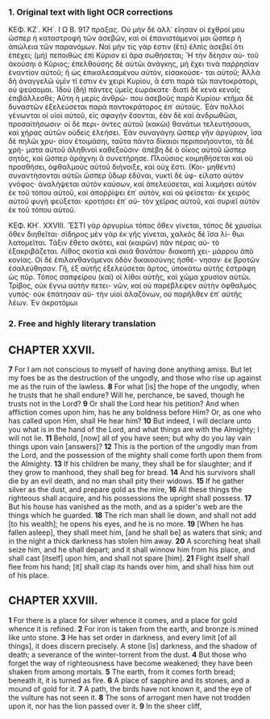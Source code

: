 ### 1. Original text with light OCR corrections

ΚΕΦ. ΚΖ΄. ΚΗ΄.           Ι Ω Β.          917
πράξας. Οὐ μὴν δὲ ἀλλ᾽ εἴησαν οἱ ἐχθροί μου ὥσπερ ἡ καταστροφὴ
τῶν ἀσεβῶν, καὶ οἱ ἐπανιστάμενοί μοι ὥσπερ ἡ ἀπώλεια τῶν
παρανόμων. Ναὶ μὴν τίς γάρ ἐστιν (ἔτι) ἐλπὶς ἀσεβεῖ ὅτι ἐπέχει;
(μὴ) πεποιθὼς ἐπὶ Κύριον εἰ ἄρα σωθήσεται; Ἢ τὴν δέησιν αὐ-
τοῦ ἀκούσηι ὁ Κύριος; ἐπελθούσης δὲ αὐτῶι ἀνάγκης, μὴ ἔχει τινὰ
παῤῥησίαν ἐναντίον αὐτοῦ; ἢ ὡς ἐπικαλεσαμένου αὐτὸν, εἰσακούσε-
ται αὐτοῦ; Ἀλλὰ δὴ ἀναγγελῶ ὑμῖν τί ἐστιν ἐν χειρὶ Κυρίου, ἅ
ἐστι παρὰ τῶι παντοκράτορι, οὐ ψεύσομαι. Ἰδοὺ (δὴ) πάντες ὑμεῖς
ἑωράκατε· διατὶ δὲ κενὰ κενοῖς ἐπιβάλλεσθε; Αὕτη ἡ μερὶς ἀνθρώ-
που ἀσεβοῦς παρὰ Κυρίου· κτῆμα δὲ δυναστῶν ἐξελεύσεται παρὰ
παντοκράτορος ἐπ᾽ αὐτούς. Ἐὰν πολλοὶ γένωνται οἱ υἱοὶ αὐτοῦ, εἰς
σφαγὴν ἔσονται, ἐὰν δὲ καὶ ἀνδρωθῶσι, προσαἰτήσωσιν· οἱ δὲ περι-
όντες αὐτοῦ (κακῶι) θανάτωι τελευτήσουσι, καὶ χήρας αὐτῶν οὐδεὶς
ἐλεήσει. Ἐὰν συναγάγηι ὥσπερ γῆν ἀργύριον, ἴσα δὲ πηλῶι χρυ-
σίον ἑτοιμάσηι, ταῦτα πάντα δίκαιοι περιποιήσονται, τὰ δὲ χρή-
ματα αὐτοῦ ἀληθινοὶ καθεξοῦσιν· ἀπέβη δὲ ὁ οἶκος αὐτοῦ ὥσπερ
σητὸς, καὶ ὥσπερ ἀράχνηι ἃ συνετήρησε. Πλούσιος κοιμηθήσεται
καὶ οὐ προσθήσει, ὀφθαλμοὺς αὐτοῦ διήνοιξε, καὶ οὐχ ἔστι. (Κοι-
μηθέντι) συναντήσονται αὐτῶι ὥσπερ ὕδωρ ἐδῦναι, νυκτὶ δὲ ὑφ-
είλατο αὐτὸν γνόφος· ἀναλήψεται αὐτὸν καύσων, καὶ ἀπελεύσεται,
καὶ λικμήσει αὐτὸν ἐκ τοῦ τόπου αὐτοῦ, καὶ ἀποῤῥίψει ἐπ᾽ αὐτὸν,
καὶ οὐ φείσεται· ἐκ χειρὸς αὐτοῦ φυγὴ φεύξεται· κροτήσει ἐπ᾽ αὐ-
τὸν χεῖρας αὐτοῦ, καὶ συριεῖ αὐτὸν ἐκ τοῦ τόπου αὐτοῦ.

ΚΕΦ. ΚΗ΄. XXVIII.
ἜΣΤΙ γὰρ ἀργυρίωι τόπος ὅθεν γίνεται, τόπος δὲ χρυσίωι
ὅθεν διηθεῖται· σίδηρος μὲν γὰρ ἐκ γῆς γίνεται, χαλκὸς δὲ ἴσα λί-
θωι λατομεῖται. Τάξιν ἔθετο σκότει, καὶ (καιρῶν) πᾶν πέρας αὐ-
τὸ ἐξακριβάζεται. Λίθος σκοτία καὶ σκιὰ θανάτου· διακοπὴ χει-
μάρρου ἀπὸ κονίας. Οἱ δὲ ἐπιλανθανόμενοι ὁδὸν δικαιοσύνης ἠσθέ-
νησαν· ἐκ βροτῶν ἐσαλεύθησαν. Γῆ, ἐξ αὐτῆς ἐξελεύσεται ἄρτος,
ὑποκάτω αὐτῆς ἐστράφη ὡς πῦρ. Τόπος σαπφείρου (καὶ) οἱ λίθοι
αὐτῆς, καὶ χῶμα χρυσίον αὐτῶι. Τρίβος, οὐκ ἔγνω αὐτὴν πετει-
νῶν, καὶ οὐ παρέβλεψεν αὐτὴν ὀφθαλμὸς γυπός· οὐκ ἐπάτησαν αὐ-
τὴν υἱοὶ ἀλαζόνων, οὐ παρῆλθεν ἐπ᾽ αὐτῆς λέων. Ἐν ἀκροτόμωι

### 2. Free and highly literary translation

## CHAPTER XXVII.

**7** For I am not conscious to myself of having done anything amiss. But let my foes be as the destruction of the ungodly, and those who rise up against me as the ruin of the lawless.
**8** For what [is] the hope of the ungodly, when he trusts that he shall endure? Will he, perchance, be saved, though he trusts not in the Lord?
**9** Or shall the Lord hear his petition? And when affliction comes upon him, has he any boldness before Him? Or, as one who has called upon Him, shall He hear him?
**10** But indeed, I will declare unto you what is in the hand of the Lord, and what things are with the Almighty; I will not lie.
**11** Behold, [now] all of you have seen; but why do you lay vain things upon vain [answers]?
**12** This is the portion of the ungodly man from the Lord, and the possession of the mighty shall come forth upon them from the Almighty.
**13** If his children be many, they shall be for slaughter; and if they grow to manhood, they shall beg for bread.
**14** And his survivors shall die by an evil death, and no man shall pity their widows.
**15** If he gather silver as the dust, and prepare gold as the mire,
**16** All these things the righteous shall acquire, and his possessions the upright shall possess.
**17** But his house has vanished as the moth, and as a spider's web are the things which he guarded.
**18** The rich man shall lie down, and shall not add [to his wealth]; he opens his eyes, and he is no more.
**19** [When he has fallen asleep], they shall meet him, [and he shall be] as waters that sink; and in the night a thick darkness has stolen him away.
**20** A scorching heat shall seize him, and he shall depart; and it shall winnow him from his place, and shall cast [itself] upon him, and shall not spare [him].
**21** Flight itself shall flee from his hand; [it] shall clap its hands over him, and shall hiss him out of his place.

## CHAPTER XXVIII.

**1** For there is a place for silver whence it comes, and a place for gold whence it is refined.
**2** For iron is taken from the earth, and bronze is mined like unto stone.
**3** He has set order in darkness, and every limit [of all things], it does discern precisely. A stone [is] darkness, and the shadow of death; a severance of the winter-torrent from the dust.
**4** But those who forget the way of righteousness have become weakened; they have been shaken from among mortals.
**5** The earth, from it comes forth bread; beneath it, it is turned as fire.
**6** A place of sapphire and its stones, and a mound of gold for it.
**7** A path, the birds have not known it, and the eye of the vulture has not seen it.
**8** The sons of arrogant men have not trodden upon it, nor has the lion passed over it.
**9** In the sheer cliff,